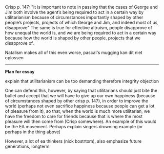 Crisp p. 147:
"It is important to note in passing that the cases of George and Jim both involve the agent’s being required to act in a certain way by utilitarianism because of circumstances importantly shaped by other people’s projects, projects of which George and Jim, and indeed most of us, disapprove"
The same is true for effective altruism, people disapprove of how unequal the world is, and we are being required to act in a certain way because how the world is shaped by other people, projects that we disapprove of.


Natalism makes all of this even worse, pascal's mugging kan dit niet oplossen


---

**Plan for essay**

explain that utilitarianism can be too demanding therefore integrity objection

One can defend this, however, by saying that utilitarians should just bite the bullet and accept that we will have to give up our own happiness (because of circumstances shaped by other crisp p. 147), in order to improve the world (perhaps not even sacrifice happiness because people can get a lot of pleasure from it), so that, when the world is much more utilitarian, we have the freedom to care for friends because that is where the most pleasure will then come from (Crisp somewhere). An example of this would be the EA movement. Perhaps explain singers drowning example (or perhaps in the thing above)

However, a lot of ea thinkers (nick bostrtom), also emphasize future generations, longterm

